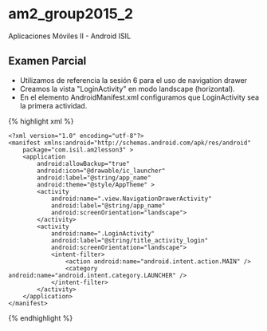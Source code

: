 # am2_group2015_2
Aplicaciones Móviles II - Android ISIL

## Examen Parcial

- Utilizamos de referencia la sesión 6 para el uso de navigation drawer
- Creamos la vista "LoginActivity" en modo landscape (horizontal).
- En el elemento AndroidManifest.xml configuramos que LoginActivity sea la primera actividad.

{% highlight xml %}

    <?xml version="1.0" encoding="utf-8"?>
    <manifest xmlns:android="http://schemas.android.com/apk/res/android"
        package="com.isil.am2lesson3" >
        <application
            android:allowBackup="true"
            android:icon="@drawable/ic_launcher"
            android:label="@string/app_name"
            android:theme="@style/AppTheme" >
            <activity
                android:name=".view.NavigationDrawerActivity"
                android:label="@string/app_name"
                android:screenOrientation="landscape">
            </activity>
            <activity
                android:name=".LoginActivity"
                android:label="@string/title_activity_login"
                android:screenOrientation="landscape">
                <intent-filter>
                    <action android:name="android.intent.action.MAIN" />
                    <category android:name="android.intent.category.LAUNCHER" />
                </intent-filter>
            </activity>
        </application>
    </manifest>

{% endhighlight %}